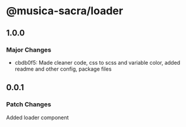 # @musica-sacra/loader

## 1.0.0

### Major Changes

- cbdb0f5: Made cleaner code, css to scss and variable color, added readme and other config, package files

## 0.0.1

### Patch Changes

Added loader component
